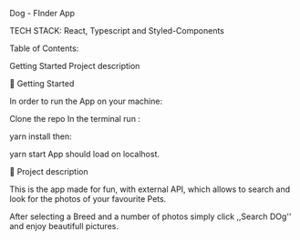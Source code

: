 Dog - FInder App

TECH STACK: React, Typescript and  Styled-Components

Table of Contents:

Getting Started
Project description


🚀 Getting Started

In order to run the App on your machine:

Clone the repo
In the terminal run :

yarn install
then:

yarn start
App should load on localhost.

🧩 Project description

This is the app made for fun, with external API, which allows to search and look for the photos of your favourite Pets.

After selecting a Breed and a number of photos simply click ,,Search DOg'' and enjoy beautifull pictures.
